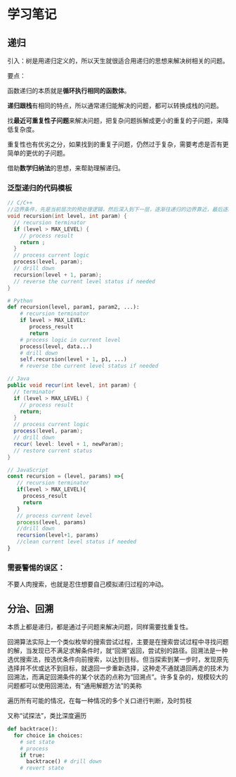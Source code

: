 # 学习笔记

## 递归

引入：树是用递归定义的，所以天生就很适合用递归的思想来解决树相关的问题。

要点：

函数递归的本质就是**循环执行相同的函数体**。

**递归跟栈**有相同的特点，所以通常递归能解决的问题，都可以转换成栈的问题。

找**最近可重复性子问题**来解决问题，把复杂问题拆解成更小的重复的子问题，来降低复杂度。

重复性也有优劣之分，如果找到的重复子问题，仍然过于复杂，需要考虑是否有更简单的更优的子问题。

借助**数学归纳法**的思想，来帮助理解递归。

### 泛型递归的代码模板

```C++
// C/C++
//边界条件，先是当前层次的预处理逻辑，然后深入到下一层，逐渐往递归的边界靠近，最后逐级返回，每一层再做剩余的收尾工作。
void recursion(int level, int param) { 
  // recursion terminator
  if (level > MAX_LEVEL) { 
    // process result 
    return ; 
  }
  // process current logic 
  process(level, param);
  // drill down 
  recursion(level + 1, param);
  // reverse the current level status if needed
}
```

```python
# Python
def recursion(level, param1, param2, ...): 
    # recursion terminator 
    if level > MAX_LEVEL: 
	   process_result 
	   return 
    # process logic in current level 
    process(level, data...) 
    # drill down 
    self.recursion(level + 1, p1, ...) 
    # reverse the current level status if needed
```

```java
// Java
public void recur(int level, int param) { 
  // terminator 
  if (level > MAX_LEVEL) { 
    // process result 
    return; 
  }
  // process current logic 
  process(level, param); 
  // drill down 
  recur( level: level + 1, newParam); 
  // restore current status 
}
```

```javascript
// JavaScript
const recursion = (level, params) =>{
   // recursion terminator
   if(level > MAX_LEVEL){
     process_result
     return 
   }
   // process current level
   process(level, params)
   //drill down
   recursion(level+1, params)
   //clean current level status if needed
}
```



### 需要警惕的误区：

不要人肉搜索，也就是忍住想要自己模拟递归过程的冲动。



## 分治、回溯

本质上都是递归，都是通过子问题来解决问题，同样需要找重复性。

回溯算法实际上一个类似枚举的搜索尝试过程，主要是在搜索尝试过程中寻找问题的解，当发现已不满足求解条件时，就“回溯”返回，尝试别的路径。回溯法是一种选优搜索法，按选优条件向前搜索，以达到目标。但当探索到某一步时，发现原先选择并不优或达不到目标，就退回一步重新选择，这种走不通就退回再走的技术为回溯法，而满足回溯条件的某个状态的点称为“回溯点”。许多复杂的，规模较大的问题都可以使用回溯法，有“通用解题方法”的美称

遍历所有可能的情况，在每一种情况的多个关口进行判断，及时剪枝

又称“试探法”，类比深度遍历

```python
def backtrace():
  for choice in choices:
    # set state
    # process
    if true:
      backtrace() # drill down
    # revert state
```





